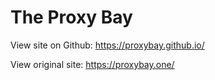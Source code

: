 # The Proxy Bay

View site on Github: https://proxybay.github.io/

View original site: https://proxybay.one/

